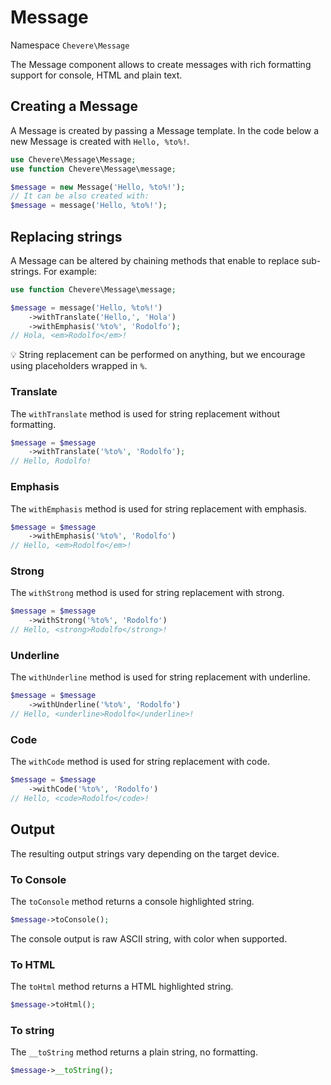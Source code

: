 # Message

Namespace `Chevere\Message`

The Message component allows to create messages with rich formatting support for console, HTML and plain text.

## Creating a Message

A Message is created by passing a Message template. In the code below a new Message is created with `Hello, %to%!`.

```php
use Chevere\Message\Message;
use function Chevere\Message\message;

$message = new Message('Hello, %to%!');
// It can be also created with:
$message = message('Hello, %to%!');
```

## Replacing strings

A Message can be altered by chaining methods that enable to replace sub-strings. For example:

```php
use function Chevere\Message\message;

$message = message('Hello, %to%!')
    ->withTranslate('Hello,', 'Hola')
    ->withEmphasis('%to%', 'Rodolfo');
// Hola, <em>Rodolfo</em>!
```

💡 String replacement can be performed on anything, but we encourage using placeholders wrapped in `%`.

### Translate

The `withTranslate` method is used for string replacement without formatting.

```php
$message = $message
    ->withTranslate('%to%', 'Rodolfo');
// Hello, Rodolfo!
```

### Emphasis

The `withEmphasis` method is used for string replacement with emphasis.

```php
$message = $message
    ->withEmphasis('%to%', 'Rodolfo')
// Hello, <em>Rodolfo</em>!
```

### Strong

The `withStrong` method is used for string replacement with strong.

```php
$message = $message
    ->withStrong('%to%', 'Rodolfo')
// Hello, <strong>Rodolfo</strong>!
```

### Underline

The `withUnderline` method is used for string replacement with underline.

```php
$message = $message
    ->withUnderline('%to%', 'Rodolfo')
// Hello, <underline>Rodolfo</underline>!
```

### Code

The `withCode` method is used for string replacement with code.

```php
$message = $message
    ->withCode('%to%', 'Rodolfo')
// Hello, <code>Rodolfo</code>!
```

## Output

The resulting output strings vary depending on the target device.

### To Console

The `toConsole` method returns a console highlighted string.

```php
$message->toConsole();
```

The console output is raw ASCII string, with color when supported.

### To HTML

The `toHtml` method returns a HTML highlighted string.

```php
$message->toHtml();
```

### To string

The `__toString` method returns a plain string, no formatting.

```php
$message->__toString();
```
